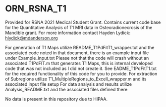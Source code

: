 # ORN_RSNA_T1
Provided for RSNA 2021 Medical Student Grant. Contains current code base for the Quantitative Analysis of T1 MRI data in Osteoradionecrosis of the Mandible grant. For more information contact Hayden Lydick: hlydick@mdanderson.org

For generation of T1 Maps utilize README_T1PdFitT1_wrapper.txt and the associated code noted in that document, there is an example input file under Example_input.txt 
  Please not that the code will crash without an associated T1PdFIT.m that generates T1 Maps, this is internal developed code that was not included as I did not create it. See EADME_T1PdFitT1.txt for the required functionality of this code for you to provide. 
For extraction of Subregions utilize T1_MultipleRegions_to_Excell_wrapper.m and its associated input file setup
For data analysis and results utilize Analysis_README.txt and the associated files defined there

No data is present in this repository due to HIPAA. 
